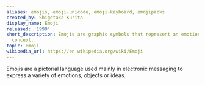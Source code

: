 ```yaml
---
aliases: emojis, emoji-unicode, emoji-keyboard, emojipacks
created_by: Shigetaka Kurita
display_name: Emoji
released: '1999'
short_description: Emojis are graphic symbols that represent an emotion, object, or
  concept.
topic: emoji
wikipedia_url: https://en.wikipedia.org/wiki/Emoji
---
```

Emojis are a pictorial language used mainly in electronic messaging to express a variety of emotions, objects or ideas.
